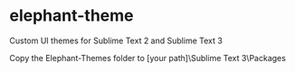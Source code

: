 elephant-theme
==============

Custom UI themes for Sublime Text 2 and Sublime Text 3

Copy the Elephant-Themes folder to [your path]\Sublime Text 3\Packages
